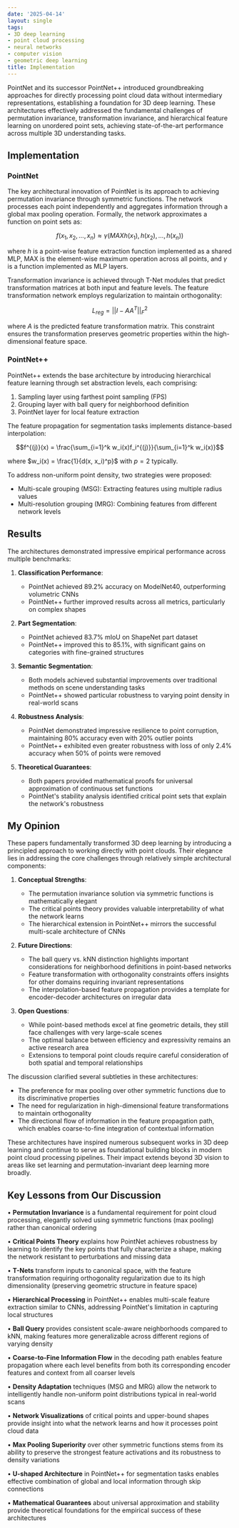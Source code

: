 ```yaml
---
date: '2025-04-14'
layout: single
tags:
- 3D deep learning
- point cloud processing
- neural networks
- computer vision
- geometric deep learning
title: Implementation
---
```


PointNet and its successor PointNet++ introduced groundbreaking approaches for directly processing point cloud data without intermediary representations, establishing a foundation for 3D deep learning. These architectures effectively addressed the fundamental challenges of permutation invariance, transformation invariance, and hierarchical feature learning on unordered point sets, achieving state-of-the-art performance across multiple 3D understanding tasks.

## Implementation

### PointNet

The key architectural innovation of PointNet is its approach to achieving permutation invariance through symmetric functions. The network processes each point independently and aggregates information through a global max pooling operation. Formally, the network approximates a function on point sets as:

$$f({x_1, x_2, ..., x_n}) \approx \gamma(MAX{h(x_1), h(x_2), ..., h(x_n)})$$

<!-- excerpt-end -->


where $h$ is a point-wise feature extraction function implemented as a shared MLP, MAX is the element-wise maximum operation across all points, and $\gamma$ is a function implemented as MLP layers.

Transformation invariance is achieved through T-Net modules that predict transformation matrices at both input and feature levels. The feature transformation network employs regularization to maintain orthogonality:

$$L_{reg} = ||I - AA^T||^2_F$$

where $A$ is the predicted feature transformation matrix. This constraint ensures the transformation preserves geometric properties within the high-dimensional feature space.

### PointNet++

PointNet++ extends the base architecture by introducing hierarchical feature learning through set abstraction levels, each comprising:

1. Sampling layer using farthest point sampling (FPS)
2. Grouping layer with ball query for neighborhood definition
3. PointNet layer for local feature extraction

The feature propagation for segmentation tasks implements distance-based interpolation:

$$f^{(j)}(x) = \frac{\sum_{i=1}^k w_i(x)f_i^{(j)}}{\sum_{i=1}^k w_i(x)}$$

where $w_i(x) = \frac{1}{d(x, x_i)^p}$ with $p = 2$ typically.

To address non-uniform point density, two strategies were proposed:

- Multi-scale grouping (MSG): Extracting features using multiple radius values
- Multi-resolution grouping (MRG): Combining features from different network levels

## Results

The architectures demonstrated impressive empirical performance across multiple benchmarks:

1. **Classification Performance**:
    
    - PointNet achieved 89.2% accuracy on ModelNet40, outperforming volumetric CNNs
    - PointNet++ further improved results across all metrics, particularly on complex shapes
2. **Part Segmentation**:
    
    - PointNet achieved 83.7% mIoU on ShapeNet part dataset
    - PointNet++ improved this to 85.1%, with significant gains on categories with fine-grained structures
3. **Semantic Segmentation**:
    
    - Both models achieved substantial improvements over traditional methods on scene understanding tasks
    - PointNet++ showed particular robustness to varying point density in real-world scans
4. **Robustness Analysis**:
    
    - PointNet demonstrated impressive resilience to point corruption, maintaining 80% accuracy even with 20% outlier points
    - PointNet++ exhibited even greater robustness with loss of only 2.4% accuracy when 50% of points were removed
5. **Theoretical Guarantees**:
    
    - Both papers provided mathematical proofs for universal approximation of continuous set functions
    - PointNet's stability analysis identified critical point sets that explain the network's robustness

## My Opinion

These papers fundamentally transformed 3D deep learning by introducing a principled approach to working directly with point clouds. Their elegance lies in addressing the core challenges through relatively simple architectural components:

1. **Conceptual Strengths**:
    
    - The permutation invariance solution via symmetric functions is mathematically elegant
    - The critical points theory provides valuable interpretability of what the network learns
    - The hierarchical extension in PointNet++ mirrors the successful multi-scale architecture of CNNs
2. **Future Directions**:
    
    - The ball query vs. kNN distinction highlights important considerations for neighborhood definitions in point-based networks
    - Feature transformation with orthogonality constraints offers insights for other domains requiring invariant representations
    - The interpolation-based feature propagation provides a template for encoder-decoder architectures on irregular data
3. **Open Questions**:
    
    - While point-based methods excel at fine geometric details, they still face challenges with very large-scale scenes
    - The optimal balance between efficiency and expressivity remains an active research area
    - Extensions to temporal point clouds require careful consideration of both spatial and temporal relationships

The discussion clarified several subtleties in these architectures:

- The preference for max pooling over other symmetric functions due to its discriminative properties
- The need for regularization in high-dimensional feature transformations to maintain orthogonality
- The directional flow of information in the feature propagation path, which enables coarse-to-fine integration of contextual information

These architectures have inspired numerous subsequent works in 3D deep learning and continue to serve as foundational building blocks in modern point cloud processing pipelines. Their impact extends beyond 3D vision to areas like set learning and permutation-invariant deep learning more broadly.

## Key Lessons from Our Discussion

• **Permutation Invariance** is a fundamental requirement for point cloud processing, elegantly solved using symmetric functions (max pooling) rather than canonical ordering

• **Critical Points Theory** explains how PointNet achieves robustness by learning to identify the key points that fully characterize a shape, making the network resistant to perturbations and missing data

• **T-Nets** transform inputs to canonical space, with the feature transformation requiring orthogonality regularization due to its high dimensionality (preserving geometric structure in feature space)

• **Hierarchical Processing** in PointNet++ enables multi-scale feature extraction similar to CNNs, addressing PointNet's limitation in capturing local structures

• **Ball Query** provides consistent scale-aware neighborhoods compared to kNN, making features more generalizable across different regions of varying density

• **Coarse-to-Fine Information Flow** in the decoding path enables feature propagation where each level benefits from both its corresponding encoder features and context from all coarser levels

• **Density Adaptation** techniques (MSG and MRG) allow the network to intelligently handle non-uniform point distributions typical in real-world scans

• **Network Visualizations** of critical points and upper-bound shapes provide insight into what the network learns and how it processes point cloud data

• **Max Pooling Superiority** over other symmetric functions stems from its ability to preserve the strongest feature activations and its robustness to density variations

• **U-shaped Architecture** in PointNet++ for segmentation tasks enables effective combination of global and local information through skip connections

• **Mathematical Guarantees** about universal approximation and stability provide theoretical foundations for the empirical success of these architectures